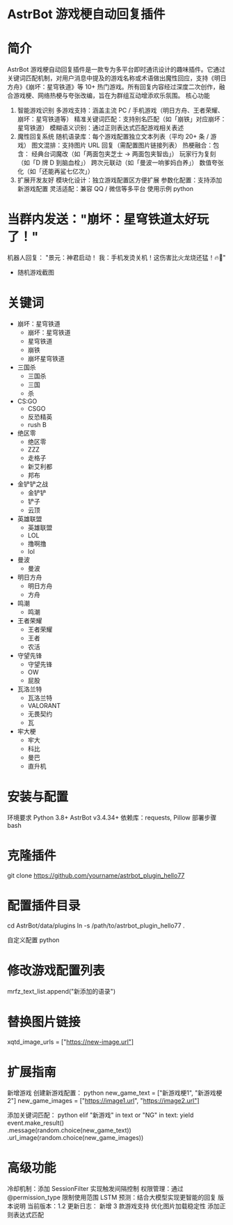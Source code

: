 # AstrBot 游戏梗自动回复插件
# 简介
AstrBot 游戏梗自动回复插件是一款专为多平台即时通讯设计的趣味插件。它通过关键词匹配机制，对用户消息中提及的游戏名称或术语做出魔性回应，支持《明日方舟》《崩坏：星穹铁道》等 10+ 热门游戏。所有回复内容经过深度二次创作，融合游戏梗、网络热梗与夸张改编，旨在为群组互动增添欢乐氛围。
核心功能
1. 智能游戏识别
多游戏支持：涵盖主流 PC / 手机游戏（明日方舟、王者荣耀、崩坏：星穹铁道等）
精准关键词匹配：支持别名匹配（如「崩铁」对应崩坏：星穹铁道）
模糊语义识别：通过正则表达式匹配游戏相关表述
2. 魔性回复系统
随机语录库：每个游戏配置独立文本列表（平均 20+ 条 / 游戏）
图文混排：支持图片 URL 回复（需配置图片链接列表）
热梗融合：包含：
经典台词魔改（如「两面包夹芝士 → 两面包夹智齿」）
玩家行为复刻（如「D 牌 D 到脑血栓」）
跨次元联动（如「曼波一响爹妈白养」）
数值夸张化（如「还能再鲨七亿次」）
3. 扩展开发友好
模块化设计：独立游戏配置区方便扩展
参数化配置：支持添加新游戏配置
灵活适配：兼容 QQ / 微信等多平台
使用示例
python
# 当群内发送："崩坏：星穹铁道太好玩了！"
机器人回复：
"景元：神君启动！ 我：手机发烫关机！这伤害比火龙烧还猛！🔥🐉"
+ 随机游戏截图
# 关键词
- 崩坏：星穹铁道
  - 崩坏：星穹铁道
  - 星穹铁道
  - 崩铁
  - 崩坏星穹铁道
- 三国杀
  - 三国杀
  - 三国
  - 杀
- CS:GO
  - CSGO
  - 反恐精英
  - rush B
- 绝区零
  - 绝区零
  - ZZZ
  - 走格子
  - 新艾利都
  - 邦布
- 金铲铲之战
  - 金铲铲
  - 铲子
  - 云顶
- 英雄联盟
  - 英雄联盟
  - LOL
  - 撸啊撸
  - lol
- 曼波
  - 曼波
- 明日方舟
  - 明日方舟
  - 方舟
- 鸣潮
  - 鸣潮
- 王者荣耀
  - 王者荣耀
  - 王者
  - 农活
- 守望先锋
  - 守望先锋
  - OW
  - 屁股
- 瓦洛兰特
  - 瓦洛兰特
  - VALORANT
  - 无畏契约
  - 瓦
- 牢大梗
  - 牢大
  - 科比
  - 曼巴
  - 直升机
# 安装与配置
环境要求
Python 3.8+
AstrBot v3.4.34+
依赖库：requests, Pillow
部署步骤
bash
# 克隆插件
git clone https://github.com/yourname/astrbot_plugin_hello77
# 配置插件目录
cd AstrBot/data/plugins
ln -s /path/to/astrbot_plugin_hello77 .

自定义配置
python
# 修改游戏配置列表
mrfz_text_list.append("新添加的语录")
# 替换图片链接
xqtd_image_urls = ["https://new-image.url"]

# 扩展指南
新增游戏
创建新游戏配置：
python
new_game_text = ["新游戏梗1", "新游戏梗2"]
new_game_images = ["https://image1.url", "https://image2.url"]


添加关键词匹配：
python
elif "新游戏" in text or "NG" in text:
    yield event.make_result() \
        .message(random.choice(new_game_text)) \
        .url_image(random.choice(new_game_images))


# 高级功能
冷却机制：添加 SessionFilter 实现触发间隔控制
权限管理：通过 @permission_type 限制使用范围
LSTM 预测：结合大模型实现更智能的回复
版本说明
当前版本：1.2
更新日志：
新增 3 款游戏支持
优化图片加载稳定性
添加正则表达式匹配